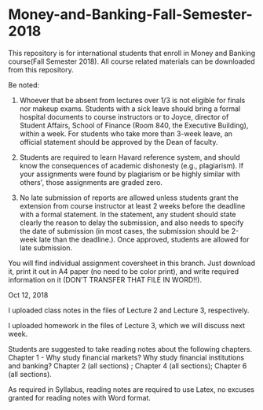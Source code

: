 # Money-and-Banking-Fall-Semester-2018
This repository is for international students that enroll in Money and Banking course(Fall Semester 2018). All course related materials can be downloaded from this repository. 

Be noted: 

1. Whoever that be absent from lectures over 1/3 is not eligible for finals nor makeup exams. Students with a sick leave should bring a formal hospital documents to course instructors or to Joyce, director of Student Affairs, School of Finance (Room 840, the Executive Building), within a week. For students who take more than 3-week leave, an official statement should be approved by the Dean of faculty. 

2. Students are required to learn Havard reference system, and should know the consequences of academic dishonesty (e.g., plagiarism). If your assignments were found by plagiarism or be highly similar with others', those assignments are graded zero. 

3. No late submission of reports are allowed unless students grant the extension from course instructor at least 2 weeks before the deadline with a formal statement. In the statement, any student should state clearly the reason to delay the submission, and also needs to specify the date of submission (in most cases, the submission should be 2-week late than the deadline.). Once approved, students are allowed for late submission. 

You will find individual assignment coversheet in this branch. Just download it, print it out in A4 paper (no need to be color print), and write required information on it (DON'T TRANSFER THAT FILE IN WORD!!). 

Oct 12, 2018 

I uploaded class notes in the files of Lecture 2 and Lecture 3, respectively. 

I uploaded homework in the files of Lecture 3, which we will discuss next week. 

Students are suggested to take reading notes about the following chapters. Chapter 1 - Why study financial markets? Why study financial institutions and banking? Chapter 2 (all sections) ; Chapter 4 (all sections); Chapter 6 (all sections). 

As required in Syllabus, reading notes are required to use Latex, no excuses granted for reading notes with Word format. 
